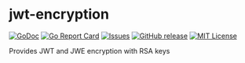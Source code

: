 # jwt-encryption
[![GoDoc](https://img.shields.io/badge/api-Godoc-blue.svg)][godoc]
[![Go Report Card](https://goreportcard.com/badge/github.com/jxskiss/gopkg/v2)][goreport]
[![Issues](https://img.shields.io/github/issues/megablend/jwt-encryption.svg)][issues]
[![GitHub release](http://img.shields.io/github/release/megablend/jwt-encryption.svg)][release]
[![MIT License](http://img.shields.io/badge/license-MIT-blue.svg)][license]

[godoc]: https://pkg.go.dev/github.com/megablend/jwt-encryption
[goreport]: https://goreportcard.com/report/github.com/megablend/jwt-encryption
[issues]: https://github.com/megablend/jwt-encryption/issues
[release]: https://github.com/megablend/jwt-encryption/releases
[license]: https://github.com/megablend/jwt-encryption/blob/master/LICENSE

Provides JWT and JWE encryption with RSA keys
